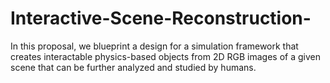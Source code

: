 # Interactive-Scene-Reconstruction-
In this proposal, we blueprint a design for a simulation framework that creates interactable physics-based objects from 2D RGB images of a given scene that can be further analyzed and studied by humans.
